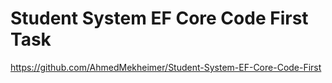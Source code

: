 # Student System EF Core Code First Task
https://github.com/AhmedMekheimer/Student-System-EF-Core-Code-First

